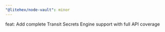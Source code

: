 ```yaml
---
"@litehex/node-vault": minor
---
```


feat: Add complete Transit Secrets Engine support with full API coverage
